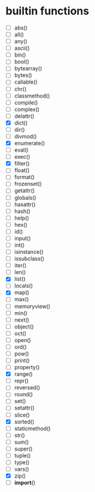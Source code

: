 # builtin functions
- [ ] abs()
- [ ] all()
- [ ] any()
- [ ] ascii()
- [ ] bin()
- [ ] bool()
- [ ] bytearray()
- [ ] bytes()
- [ ] callable()
- [ ] chr()
- [ ] classmethod()
- [ ] compile()
- [ ] complex()
- [ ] delattr()
- [x] dict()
- [ ] dir()
- [ ] divmod()
- [x] enumerate()
- [ ] eval()
- [ ] exec()
- [x] filter()
- [ ] float()
- [ ] format()
- [ ] frozenset()
- [ ] getattr()
- [ ] globals()
- [ ] hasattr()
- [ ] hash()
- [ ] help()
- [ ] hex()
- [ ] id()
- [ ] input()
- [ ] int()
- [ ] isinstance()
- [ ] issubclass()
- [ ] iter()
- [ ] len()
- [x] list()
- [ ] locals()
- [x] map()
- [ ] max()
- [ ] memoryview()
- [ ] min()
- [ ] next()
- [ ] object()
- [ ] oct()
- [ ] open()
- [ ] ord()
- [ ] pow()
- [ ] print()
- [ ] property()
- [x] range()
- [ ] repr()
- [ ] reversed()
- [ ] round()  
- [ ] set()
- [ ] setattr()
- [ ] slice()
- [x] sorted()
- [ ] staticmethod()
- [ ] str()
- [ ] sum()
- [ ] super()
- [ ] tuple()
- [ ] type()
- [ ] vars()
- [x] zip()
- [ ] __import__()
